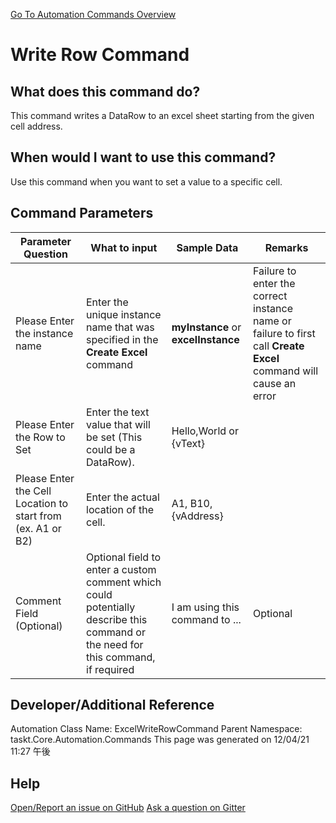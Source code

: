 <!--TITLE: Write Row Command -->
<!-- SUBTITLE: a command in the Excel Commands group. -->
[Go To Automation Commands Overview](/automation-commands.md)


# Write Row Command


## What does this command do?
This command writes a DataRow to an excel sheet starting from the given cell address.


## When would I want to use this command?
Use this command when you want to set a value to a specific cell.


## Command Parameters
| Parameter Question   	| What to input  	|  Sample Data 	| Remarks  	|
| ---                    | ---               | ---           | ---       |
|Please Enter the instance name|Enter the unique instance name that was specified in the **Create Excel** command|**myInstance** or **excelInstance**|Failure to enter the correct instance name or failure to first call **Create Excel** command will cause an error|
|Please Enter the Row to Set|Enter the text value that will be set (This could be a DataRow).|Hello,World or {vText}||
|Please Enter the Cell Location to start from (ex. A1 or B2)|Enter the actual location of the cell.|A1, B10, {vAddress}||
|Comment Field (Optional)|Optional field to enter a custom comment which could potentially describe this command or the need for this command, if required|I am using this command to ...|Optional|










## Developer/Additional Reference
Automation Class Name: ExcelWriteRowCommand
Parent Namespace: taskt.Core.Automation.Commands
This page was generated on 12/04/21 11:27 午後


## Help
[Open/Report an issue on GitHub](https://github.com/saucepleez/taskt/issues/new)
[Ask a question on Gitter](https://gitter.im/taskt-rpa/Lobby)
